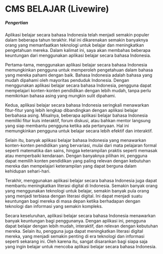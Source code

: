 # CMS BELAJAR (Livewire)

##### Pengertian

Aplikasi belajar secara bahasa Indonesia telah menjadi semakin populer dalam beberapa tahun terakhir. Hal ini dikarenakan semakin banyaknya orang yang memanfaatkan teknologi untuk belajar dan meningkatkan pengetahuan mereka. Dalam kalimat ini, saya akan membahas beberapa keuntungan dari menggunakan aplikasi belajar secara bahasa Indonesia.

Pertama-tama, menggunakan aplikasi belajar secara bahasa Indonesia memungkinkan pengguna untuk memperoleh pengetahuan dalam bahasa yang mereka pahami dengan baik. Bahasa Indonesia adalah bahasa yang mudah dipahami oleh mayoritas penduduk Indonesia. Dengan menggunakan aplikasi belajar secara bahasa Indonesia, pengguna dapat mempelajari konten-konten pendidikan dengan lebih mudah, tanpa perlu memikirkan bahasa asing yang mungkin sulit dipahami.

Kedua, aplikasi belajar secara bahasa Indonesia seringkali menawarkan fitur-fitur yang lebih lengkap dibandingkan dengan aplikasi belajar berbahasa asing. Misalnya, beberapa aplikasi belajar bahasa Indonesia memiliki fitur kuis interaktif, forum diskusi, atau bahkan mentor langsung yang siap membantu pengguna ketika ada pertanyaan. Hal ini memungkinkan pengguna untuk belajar secara lebih efektif dan interaktif.

Selain itu, banyak aplikasi belajar bahasa Indonesia yang menawarkan konten-konten pendidikan yang bervariasi, mulai dari mata pelajaran formal seperti matematika dan sains, hingga keterampilan praktis seperti memasak atau memperbaiki kendaraan. Dengan banyaknya pilihan ini, pengguna dapat memilih konten pendidikan yang paling relevan dengan kebutuhan mereka dan mempelajari keterampilan yang dapat berguna dalam kehidupan sehari-hari.

Terakhir, menggunakan aplikasi belajar secara bahasa Indonesia juga dapat membantu meningkatkan literasi digital di Indonesia. Semakin banyak orang yang menggunakan teknologi untuk belajar, semakin banyak pula orang yang menjadi terbiasa dengan literasi digital. Ini dapat menjadi suatu keuntungan bagi mereka di masa depan ketika berhadapan dengan teknologi dan informasi yang semakin kompleks.

Secara keseluruhan, aplikasi belajar secara bahasa Indonesia menawarkan banyak keuntungan bagi penggunanya. Dengan aplikasi ini, pengguna dapat belajar dengan lebih mudah, interaktif, dan relevan dengan kebutuhan mereka. Selain itu, pengguna juga dapat meningkatkan literasi digital mereka, yang menjadi semakin penting di era teknologi dan informasi seperti sekarang ini. Oleh karena itu, sangat disarankan bagi siapa saja yang ingin belajar untuk mencoba aplikasi belajar secara bahasa Indonesia.
